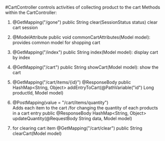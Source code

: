 #CartController controls activities of collecting product to the cart
Methods within the CartController:

1. @GetMapping("/gone")
 public String clear(SessionStatus status)  clear cart  session

2. @ModelAttribute public void commonCartAttributes(Model model): provides common model for shopping cart

3. @GetMapping("/index") public String index(Model model): display cart by index

4. @GetMapping("/cart")  public String showCart(Model model): show the cart

5.   @GetMapping("/cart/items/{id}")
       @ResponseBody
       public  HashMap<String, Object>  addEntryToCart(@PathVariable("id") Long productId, Model model)
6. @PostMapping(value = "/cart/items/quantity")                          
Adds each item to the cart /for changing the quantity of each products in a cart entry
    public @ResponseBody HashMap<String, Object> updateQuantity(@RequestBody String  data, Model model) 

7. for clearing cart item
    @GetMapping("/cart/clear")
    public String clearCart(Model model)